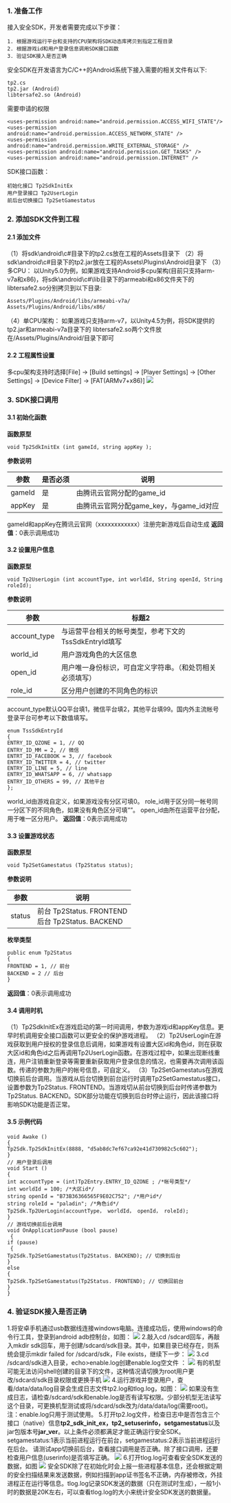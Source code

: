 ### 1. 准备工作
接入安全SDK，开发者需要完成以下步骤： 
```
1. 根据游戏运行平台和支持的CPU架构将SDK动态库拷贝到指定工程目录
2. 根据游戏id和用户登录信息调用SDK接口函数
3. 验证SDK接入是否正确
```
安全SDK在开发语言为C/C++的Android系统下接入需要的相关文件有以下:
```
tp2.cs
tp2.jar (Android)
libtersafe2.so (Android)
```
需要申请的权限
```
<uses-permission android:name="android.permission.ACCESS_WIFI_STATE"/>
<uses-permission android:name="android.permission.ACCESS_NETWORK_STATE" />
<uses-permission android:name="android.permission.WRITE_EXTERNAL_STORAGE" />
<uses-permission android:name="android.permission.GET_TASKS" />
<uses-permission android:name="android.permission.INTERNET" />
```
SDK接口函数：
```
初始化接口 Tp2SdkInitEx
用户登录接口 Tp2UserLogin
前后台切换接口 Tp2SetGamestatus
```

### 2. 添加SDK文件到工程
#### 2.1 添加文件
（1）将sdk\android\c#目录下的tp2.cs放在工程的Assets目录下
（2）将sdk\android\c#目录下的tp2.jar放在工程的Assets\Plugins\Android目录下
（3）多CPU：
以Unity5.0为例，如果游戏支持Android多cpu架构(目前只支持arm-v7a和x86)，将sdk\android\c#\lib目录下的armeabi和x86文件夹下的libtersafe2.so分别拷贝到以下目录:
```
Assets/Plugins/Android/libs/armeabi-v7a/
Assets/Plugins/Android/libs/x86/
```
（4）单CPU架构：
如果游戏只支持arm-v7，以Unity4.5为例，将SDK提供的tp2.jar和armeabi-v7a目录下的 libtersafe2.so两个文件放在/Assets/Plugins/Android/目录下即可

#### 2.2 工程属性设置
多cpu架构支持时选择[File] -> [Build settings] -> [Player Settings] -> [Other Settings] -> [Device Filter] -> [FAT(ARMv7+x86)]
![](https://mc.qcloudimg.com/static/img/c94b432701454a02efdc3a2110902fa6/image.png)

### 3. SDK接口调用
#### 3.1 初始化函数
**函数原型**
```
void Tp2SdkInitEx (int gameId, string appKey );
```
**参数说明**

| 参数 | 是否必须 | 说明 |
|---------|---------|---------|
| gameId | 是 | 由腾讯云官网分配的game_id  |
| appKey | 是 | 由腾讯云官网分配game_key，与game_id对应  |
gameId和appKey在腾讯云官网（xxxxxxxxxxxx）注册完新游戏后自动生成
**返回值**：0表示调用成功

#### 3.2 设置用户信息
**函数原型**
```
void Tp2UserLogin (int accountType, int worldId, String openId, String roleId);
```

**参数说明**

| 参数 | 标题2 |
|---------|---------|
| account_type | 与运营平台相关的帐号类型，参考下文的TssSdkEntryId填写 | 
| world_id | 用户游戏角色的大区信息 | 
| open_id | 用户唯一身份标识，可自定义字符串。（和处罚相关必须填写） | 
| role_id | 区分用户创建的不同角色的标识 | 
account_type默认QQ平台填1，微信平台填2，其他平台填99。国内外主流帐号登录平台可参考以下数值填写。
```
enum TssSdkEntryId
{
ENTRY_ID_QZONE = 1, // QQ
ENTRY_ID_MM = 2, // 微信
ENTRT_ID_FACEBOOK = 3, // facebook
ENTRY_ID_TWITTER = 4, // twitter
ENTRY_ID_LINE = 5, // line
ENTRY_ID_WHATSAPP = 6, // whatsapp
ENTRY_ID_OTHERS = 99, // 其他平台
};
```
world_id由游戏自定义，如果游戏没有分区可填0。
role_id用于区分同一帐号同一分区下的不同角色，如果没有角色区分可填””。
open_id由所在运营平台分配，用于唯一区分用户。
**返回值**：0表示调用成功

#### 3.3 设置游戏状态
**函数原型**
```
void Tp2SetGamestatus (Tp2Status status);
```
**参数说明**

| 参数 | 说明 |
|---------|---------|
| status | 前台 Tp2Status. FRONTEND<br>后台 Tp2Status. BACKEND | 

**枚举类型**
```
public enum Tp2Status
{
FRONTEND = 1, // 前台
BACKEND = 2 // 后台
}
```
**返回值**：0表示调用成功

#### 3.4 调用时机
（1）Tp2SdkInitEx在游戏启动的第一时间调用，参数为游戏id和appKey信息。更早时机调用安全接口函数可以更安全的保护游戏进程。
（2）Tp2UserLogin在游戏获取到用户授权的登录信息后调用，如果游戏有设置大区id和角色id，则在获取大区id和角色id之后再调用Tp2UserLogin函数。在游戏过程中，如果出现断线重连，用户注销重新登录等需要重新获取用户登录信息的情况，也需要再次调用该函数。传递的参数为用户的帐号信息，可自定义。
（3）Tp2SetGamestatus在游戏切换前后台调用。当游戏从后台切换到前台运行时调用Tp2SetGamestatus接口，设置参数为Tp2Status. FRONTEND。当游戏切从前台切换到后台时传递参数为Tp2Status. BACKEND。SDK部分功能在切换到后台时停止运行，因此该接口将影响SDK功能是否正常。

#### 3.5 示例代码
```
void Awake () 
{ 
Tp2Sdk.Tp2SdkInitEx(8888, "d5ab8dc7ef67ca92e41d730982c5c602"); 
} 
// 用户登录后调用 
void Start () 
{ 
int accountType = (int)Tp2Entry.ENTRY_ID_QZONE ; /*帐号类型*/ 
int worldId = 100; /*大区id*/ 
string openId = "B73B36366565F9E02C752"; /*用户id*/ 
string roleId = "paladin"; /*角色id*/ 
Tp2Sdk.Tp2UerLogin(accountType， worldId， openId， roleId); 
} 
// 游戏切换前后台调用 
void OnApplicationPause (bool pause)
 { 
if (pause)
 { 
Tp2Sdk.Tp2SetGamestatus(Tp2Status. BACKEND); // 切换到后台 
} 
else 
{ 
Tp2Sdk.Tp2SetGamestatus(Tp2Status. FRONTEND); // 切换回前台 
} 
}
```

### 4. 验证SDK接入是否正确
1.将安卓手机通过usb数据线连接windows电脑。连接成功后，使用windows的命令行工具，登录到android adb控制台，如图：
![](https://mc.qcloudimg.com/static/img/091f2d44b4862e843748fdd9655e9914/image.png)
2.敲入cd /sdcard回车，再敲入mkdir sdk回车，用于创建/sdcard/sdk目录。其中，如果目录已经存在，则系统会提示mkdir failed for /sdcard/sdk，File exists，继续下一步：
![](https://mc.qcloudimg.com/static/img/748c74c2ef3f5bec2a650f3d8eb0bdc6/image.png)
3.cd /sdcard/sdk进入目录，echo>enable.log创建enable.log空文件 ：
![](https://mc.qcloudimg.com/static/img/26aa6733a77a4c2625d131cddba47b89/image.png)
有的机型可能无法访问shell创建的目录下的文件，这种情况请切换为root用户更改/sdcard/sdk目录权限或更换手机
![](https://mc.qcloudimg.com/static/img/91cd8bb85e88eede943d47570a792c35/image.png)
4.运行游戏并登录用户，查看/data/data/log目录会生成日志文件tp2.log和tlog.log，如图：
![](https://mc.qcloudimg.com/static/img/3ce91cbdb15cdb72998fbfcc2bdf074e/image.png)
如果没有生成日志，请检查/sdcard/sdk和enable.log是否有读写权限。少部分机型无法读写这个目录，可更换机型测试或将/sdcard/sdk改为/data/data/log(需要root)。
注：enable.log只用于测试使用。
5.打开tp2.log文件，检查日志中是否包含三个接口（native）信息**tp2_sdk_init_ex，tp2_setuserinfo，setgamestatus**以及jar包版本号**jar_ver**。以上条件必须都满足才能正确运行安全SDK。setgamestatus:1表示当前进程运行在前台，setgamestatus:2表示当前进程运行在后台。 
请测试app切换前后台，查看接口调用是否正确。除了接口调用，还要检查用户信息(userinfo)是否填写正确。 
![](https://mc.qcloudimg.com/static/img/75eef4a35cf89e8e1d02be304403377b/image.png)
6.打开tlog.log可查看安全SDK发送的数据，如图
![](https://mc.qcloudimg.com/static/img/50526870e79bb4d21d5b5bb0c333f86f/image.png)
安全SDK除了在初始化时会上报一些进程基本信息，还会根据定期的安全扫描结果来发送数据，例如扫描到app证书签名不正确，内存被修改，外挂进程正在运行等信息。tlog.log记录SDK发送的数据（只在测试时生成），一般1小时的数据是20K左右，可以查看tlog.log的大小来统计安全SDK发送的数据量。